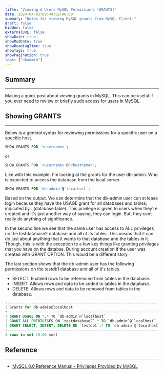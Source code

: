 ```yaml
---
title: "Viewing A Users MySQL Permissions (GRANTS)"
date: 2024-04-03T09:44:02+06:00
summary: "Notes for viewing MySQL grants from MySQL Client."
draft: false
hidden: false
externalURL: false
showDate: true
showModDate: true
showReadingTime: true
showTags: true
showPagination: true
tags: ["dbadmin"]
---
```


## Summary
---

Making a quick post about viewing grants in MySQL. This can be useful if
you ever need to review or briefly audit access for users in MySQL.

## Showing GRANTS
---

Below is a general syntax for reviewing permissions for a specific user
on a specific host.

```sql
SHOW GRANTS FOR '<username>';
```

or

```sql
SHOW GRANTS FOR '<username>'@'<hostname>';
```

Like with this example. I'm looking at the grants for the user db-admin.
Who is expected to access the database from the local server.

```sql
SHOW GRANTS FOR 'db-admin'@'localhost';
```

Based on the output. We can determine that the db-admin user can at
lease login because they have the USAGE grant for all databases and
tables; indicated by *.* (database.table). This privilege is given to
users when they're created and it's just another way of saying, they can
login. But, they cant really do anything of significance.

In the second line we see that the same user has access to ALL
privileges on the testdatabase2 database and all of its tables. This
means that it can do just about anything that it wants to that database
and the tables in it. Though, this is with the exception to a few key
things like granting privileges that you have on the databse. During
account creation if the user was created with GRANT OPTION. This would
be a different story.

The last section shows that the db-admin user has the following
permissions on the testdb1 database and all of it's tables.

- SELECT: Enabled rows to be referenced from tables in the database.
- INSERT: Allows rows and data to be added to tables in the database.
- DELETE: Allows rows and data to be removed from tables in the
  database.

```sql
+-----------------------------------------------------------------------+
| Grants for db-admin@localhost                                         |
+-----------------------------------------------------------------------+
| GRANT USAGE ON *.* TO `db-admin`@`localhost`                          |
| GRANT ALL PRIVILEGES ON `testdatabase2`.* TO `db-admin`@`localhost`   |
| GRANT SELECT, INSERT, DELETE ON `testdb1`.* TO `db-admin`@`localhost` |
+-----------------------------------------------------------------------+
3 rows in set (0.00 sec)
```

## Reference
---

- [MySQL 8.0 Reference Manual - Privileges Provided by MySQL](https://dev.mysql.com/doc/refman/8.0/en/privileges-provided.html)
